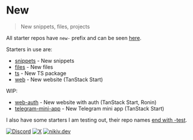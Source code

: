 # New

> New snippets, files, projects

All starter repos have `new-` prefix and can be seen [here](https://github.com/nikitavoloboev?tab=repositories&q=new-&type=source).

Starters in use are:

- [snippets](https://github.com/nikitavoloboev/new-snippets) - New snippets
- [files](https://github.com/nikitavoloboev/new-files) - New files
- [ts](https://github.com/nikitavoloboev/new-ts) - New TS package
- [web](https://github.com/nikitavoloboev/new-web) - New website (TanStack Start)

WIP:

- [web-auth](https://github.com/nikitavoloboev/new-web-auth) - New website with auth (TanStack Start, Ronin)
- [telegram-mini-app](https://github.com/nikitavoloboev/new-telegram-mini-app) - New Telegram mini app (TanStack Start)

I also have some starters I am testing out, their repo names [end with -test](https://github.com/nikitavoloboev?tab=repositories&q=new-+-test&type=source).

[![Discord](https://go.nikiv.dev/badge-discord)](https://go.nikiv.dev/discord) [![X](https://go.nikiv.dev/badge-x)](https://x.com/nikitavoloboev) [![nikiv.dev](https://go.nikiv.dev/badge-nikiv)](https://nikiv.dev)

